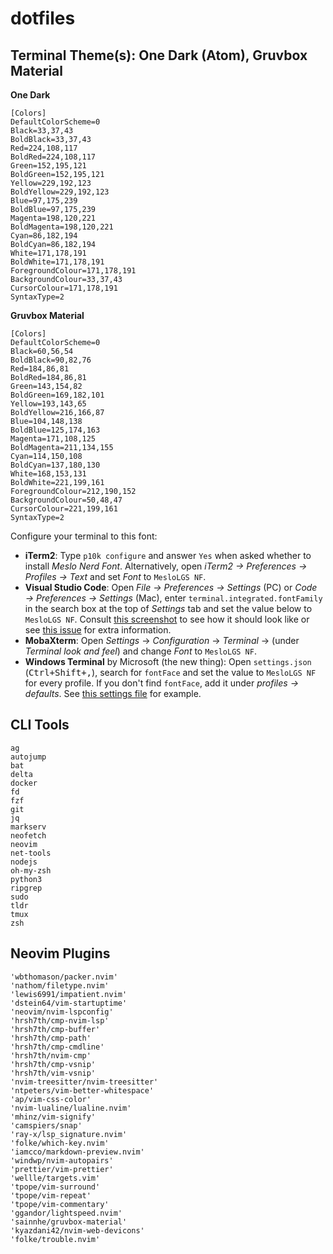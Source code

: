 # dotfiles

## Terminal Theme(s): One Dark (Atom), Gruvbox Material
**One Dark**
```
[Colors]
DefaultColorScheme=0
Black=33,37,43
BoldBlack=33,37,43
Red=224,108,117
BoldRed=224,108,117
Green=152,195,121
BoldGreen=152,195,121
Yellow=229,192,123
BoldYellow=229,192,123
Blue=97,175,239
BoldBlue=97,175,239
Magenta=198,120,221
BoldMagenta=198,120,221
Cyan=86,182,194
BoldCyan=86,182,194
White=171,178,191
BoldWhite=171,178,191
ForegroundColour=171,178,191
BackgroundColour=33,37,43
CursorColour=171,178,191
SyntaxType=2
```
**Gruvbox Material**
```
[Colors]
DefaultColorScheme=0
Black=60,56,54
BoldBlack=90,82,76
Red=184,86,81
BoldRed=184,86,81
Green=143,154,82
BoldGreen=169,182,101
Yellow=193,143,65
BoldYellow=216,166,87
Blue=104,148,138
BoldBlue=125,174,163
Magenta=171,108,125
BoldMagenta=211,134,155
Cyan=114,150,108
BoldCyan=137,180,130
White=168,153,131
BoldWhite=221,199,161
ForegroundColour=212,190,152
BackgroundColour=50,48,47
CursorColour=221,199,161
SyntaxType=2
```
Configure your terminal to this font:
- **iTerm2**: Type `p10k configure` and answer `Yes` when asked whether to install
     *Meslo Nerd Font*. Alternatively, open *iTerm2 → Preferences → Profiles → Text* and set *Font* to
     `MesloLGS NF`.
- **Visual Studio Code**: Open *File → Preferences → Settings* (PC) or
     *Code → Preferences → Settings* (Mac), enter `terminal.integrated.fontFamily` in the search box at
     the top of *Settings* tab and set the value below to `MesloLGS NF`.
     Consult [this screenshot](
       https://raw.githubcontent.com/romkatv/powerlevel10k-media/389133fb8c9a2347929a23702ce3039aacc46c3d/visual-studio-code-font-settings.jpg)
     to see how it should look like or see [this issue](
       https://github.com/romkatv/powerlevel10k/issues/671) for extra information.
- **MobaXterm**: Open *Settings* → *Configuration* → *Terminal* → (under *Terminal look and feel*)
     and change *Font* to `MesloLGS NF`.
- **Windows Terminal** by Microsoft (the new thing): Open `settings.json` (<kbd>Ctrl+Shift+,</kbd>),
     search for `fontFace` and set the value to `MesloLGS NF` for every profile. If you don't find
     `fontFace`, add it under *profiles → defaults*. See [this settings file](
       https://raw.githubcontent.com/romkatv/dotfiles-public/aba0e6c4657d705ed6c344d700d659977385f25c/dotfiles/microsoft-terminal-settings.json)
     for example.

## CLI Tools
```
ag
autojump
bat
delta
docker
fd
fzf
git
jq
markserv
neofetch
neovim
net-tools
nodejs
oh-my-zsh
python3
ripgrep
sudo
tldr
tmux
zsh
```
## Neovim Plugins
```
'wbthomason/packer.nvim'
'nathom/filetype.nvim'
'lewis6991/impatient.nvim'
'dstein64/vim-startuptime'
'neovim/nvim-lspconfig'
'hrsh7th/cmp-nvim-lsp'
'hrsh7th/cmp-buffer'
'hrsh7th/cmp-path'
'hrsh7th/cmp-cmdline'
'hrsh7th/nvim-cmp'
'hrsh7th/cmp-vsnip'
'hrsh7th/vim-vsnip'
'nvim-treesitter/nvim-treesitter'
'ntpeters/vim-better-whitespace'
'ap/vim-css-color'
'nvim-lualine/lualine.nvim'
'mhinz/vim-signify'
'camspiers/snap'
'ray-x/lsp_signature.nvim'
'folke/which-key.nvim'
'iamcco/markdown-preview.nvim'
'windwp/nvim-autopairs'
'prettier/vim-prettier'
'wellle/targets.vim'
'tpope/vim-surround'
'tpope/vim-repeat'
'tpope/vim-commentary'
'ggandor/lightspeed.nvim'
'sainnhe/gruvbox-material'
'kyazdani42/nvim-web-devicons'
'folke/trouble.nvim'
```